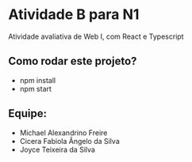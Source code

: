 # Atividade B para N1

Atividade avaliativa de Web I, com React e Typescript

## Como rodar este projeto?
- npm install
- npm start
  
## Equipe:

- Michael Alexandrino Freire
- Cicera Fabiola Ângelo da Silva
- Joyce Teixeira da Silva
